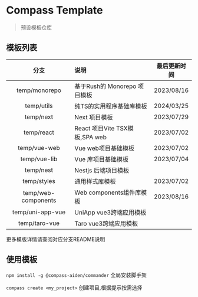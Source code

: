 # Compass Template
> 预设模板仓库

## 模板列表

|         分支          | 说明                          |   最后更新时间   |
|:-------------------:|:----------------------------|:----------:|
|    temp/monorepo    | 基于Rush的 Monorepo 项目模板       | 2023/08/16 |
|     temp/utils      | 纯TS的实用程序基础库模板            | 2024/03/25 |
|      temp/next      | Next 项目模板                   | 2023/07/29 |
|     temp/react      | React 项目Vite TSX模板,SPA web  | 2023/07/02 |
|    temp/vue-web     | Vue web项目基础模板               | 2023/07/02 |
|    temp/vue-lib     | Vue 库项目基础模板                 | 2023/07/04 |
|      temp/nest      | Nestjs 后端项目模板               |            |
|     temp/styles     | 通用样式库模板                     | 2023/07/02 |
| temp/web-components | Web components组件库模板         | 2023/08/16 |
|  temp/uni-app-vue   | UniApp vue3跨端应用模板           |            |
|    temp/taro-vue    | Taro vue3跨端应用模板             |            |

更多模版详情请查阅对应分支README说明

## 使用模板

`npm install -g @compass-aiden/commander` 全局安装脚手架

`compass create <my_project>` 创建项目,根据提示按需选择
